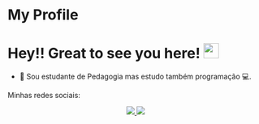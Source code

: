# My Profile

# Hey!! Great to see you here! <img src="/src/wave.gif" width="30px" height="30px">

* 📖 Sou estudante de Pedagogia mas estudo também programação 💻.

Minhas redes sociais:

<p align="center">
	<a href="https://www.linkedin.com/in/sheezarainbow/">
		<img src="https://img.shields.io/badge/LinkedIn-0077B5?style=for-the-badge&logo=linkedin&logoColor=white"/>
	</a>
  <a href="https://codepen.io/sheezarainbow9">
    <img src="https://img.shields.io/badge/Codepen-000000?style=for-the-badge&logo=codepen&logoColor=white"/>



